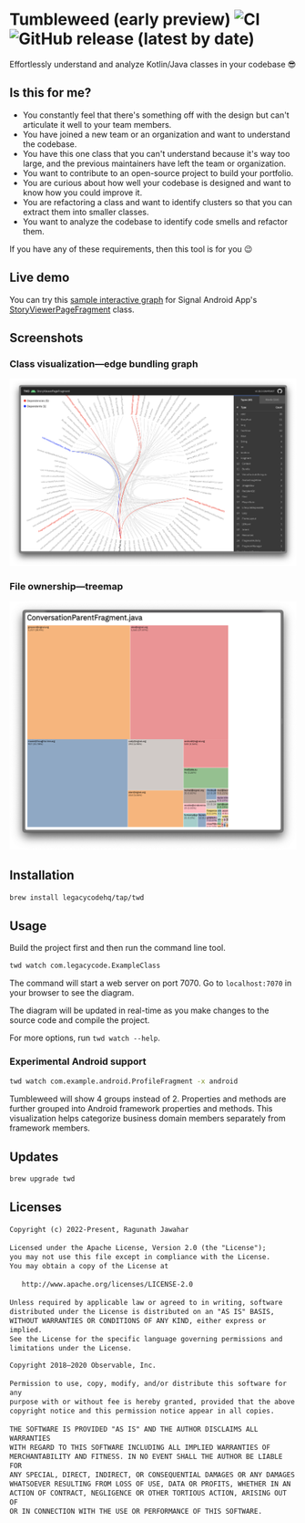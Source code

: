 # Tumbleweed (early preview) ![CI](https://github.com/legacycodehq/tumbleweed/actions/workflows/jvm-tests.yml/badge.svg) ![GitHub release (latest by date)](https://img.shields.io/github/v/release/legacycodehq/tumbleweed)

Effortlessly understand and analyze Kotlin/Java classes in your codebase 😎

## Is this for me?

- You constantly feel that there's something off with the design but can't articulate it well to your team members.
- You have joined a new team or an organization and want to understand the codebase.
- You have this one class that you can't understand because it's way too large, and the previous maintainers have
  left the team or organization.
- You want to contribute to an open-source project to build your portfolio.
- You are curious about how well your codebase is designed and want to know how you could improve it.
- You are refactoring a class and want to identify clusters so that you can extract them into smaller classes.
- You want to analyze the codebase to identify code smells and refactor them.

If you have any of these requirements, then this tool is for you 😉

## Live demo

You can try this [sample interactive graph](https://redgreenio.github.io/) for Signal Android
App's [StoryViewerPageFragment](https://github.com/signalapp/Signal-Android/blob/ff8f9ca81ae6a25e1e946612c817206b9410d9a1/app/src/main/java/org/thoughtcrime/securesms/stories/viewer/page/StoryViewerPageFragment.kt)
class.

## Screenshots

### Class visualization—edge bundling graph

![Edge bundling graph](docs/images/screenshot.png)

### File ownership—treemap

![Treemap](docs/images/ownership.png)

## Installation

```bash
brew install legacycodehq/tap/twd
```

## Usage

Build the project first and then run the command line tool.

```bash
twd watch com.legacycode.ExampleClass
```

The command will start a web server on port 7070. Go to `localhost:7070` in your browser to see the diagram.

The diagram will be updated in real-time as you make changes to the source code and compile the project.

For more options, run `twd watch --help`.

### Experimental Android support

```bash
twd watch com.example.android.ProfileFragment -x android
```

Tumbleweed will show 4 groups instead of 2. Properties and methods are further grouped into Android framework properties
and methods. This visualization helps categorize business domain members separately from framework members.

## Updates

```bash
brew upgrade twd
```

## Licenses

```
Copyright (c) 2022-Present, Ragunath Jawahar

Licensed under the Apache License, Version 2.0 (the "License");
you may not use this file except in compliance with the License.
You may obtain a copy of the License at

   http://www.apache.org/licenses/LICENSE-2.0

Unless required by applicable law or agreed to in writing, software
distributed under the License is distributed on an "AS IS" BASIS,
WITHOUT WARRANTIES OR CONDITIONS OF ANY KIND, either express or implied.
See the License for the specific language governing permissions and
limitations under the License.
```

```
Copyright 2018–2020 Observable, Inc.

Permission to use, copy, modify, and/or distribute this software for any
purpose with or without fee is hereby granted, provided that the above
copyright notice and this permission notice appear in all copies.

THE SOFTWARE IS PROVIDED "AS IS" AND THE AUTHOR DISCLAIMS ALL WARRANTIES
WITH REGARD TO THIS SOFTWARE INCLUDING ALL IMPLIED WARRANTIES OF
MERCHANTABILITY AND FITNESS. IN NO EVENT SHALL THE AUTHOR BE LIABLE FOR
ANY SPECIAL, DIRECT, INDIRECT, OR CONSEQUENTIAL DAMAGES OR ANY DAMAGES
WHATSOEVER RESULTING FROM LOSS OF USE, DATA OR PROFITS, WHETHER IN AN
ACTION OF CONTRACT, NEGLIGENCE OR OTHER TORTIOUS ACTION, ARISING OUT OF
OR IN CONNECTION WITH THE USE OR PERFORMANCE OF THIS SOFTWARE.
```
